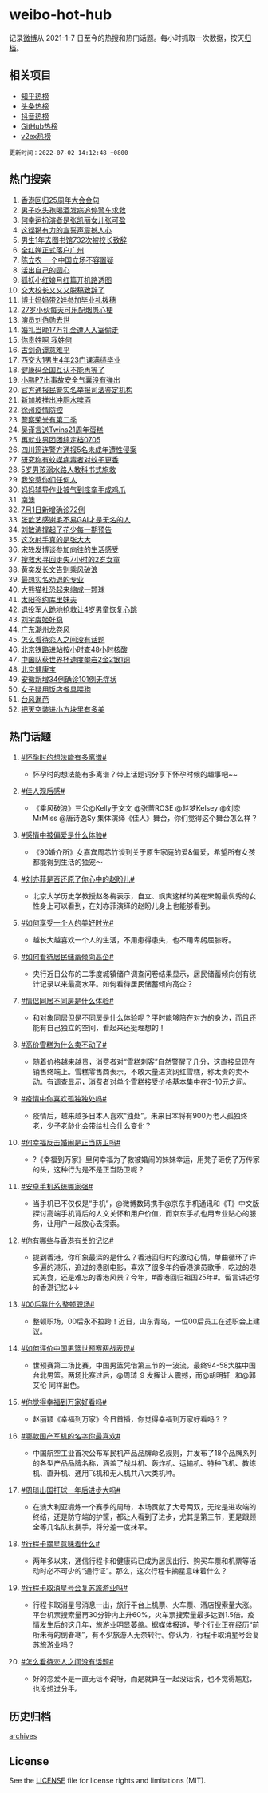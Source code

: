 # weibo-hot-hub

记录[微博](https://www.weibo.com)从 2021-1-7 日至今的热搜和热门话题。每小时抓取一次数据，按天[归档](archives)。

## 相关项目

- [知乎热榜](https://github.com/lonnyzhang423/zhihu-hot-hub)
- [头条热榜](https://github.com/lonnyzhang423/toutiao-hot-hub)
- [抖音热榜](https://github.com/lonnyzhang423/douyin-hot-hub)
- [GitHub热榜](https://github.com/lonnyzhang423/github-hot-hub)
- [v2ex热榜](https://github.com/lonnyzhang423/v2ex-hot-hub)


`更新时间：2022-07-02 14:12:48 +0800`

## 热门搜索

1. [香港回归25周年大会金句](https://m.weibo.cn/search?containerid=100103type%3D1%26t%3D10%26q%3D%23%E9%A6%99%E6%B8%AF%E5%9B%9E%E5%BD%9225%E5%91%A8%E5%B9%B4%E5%A4%A7%E4%BC%9A%E9%87%91%E5%8F%A5%23&stream_entry_id=51&isnewpage=1&extparam=seat%3D1%26c_type%3D51%26dgr%3D0%26pos%3D0%26cate%3D10103%26filter_type%3Drealtimehot%26display_time%3D1656742367%26pre_seqid%3D1656741755165015605305&luicode=10000011&lfid=106003type%253D25%2526t%253D3%2526disable_hot%253D1%2526filter_type%253Drealtimehot)
1. [男子吃头孢喝酒发病追停警车求救](https://m.weibo.cn/search?containerid=100103type%3D1%26t%3D10%26q%3D%23%E7%94%B7%E5%AD%90%E5%90%83%E5%A4%B4%E5%AD%A2%E5%96%9D%E9%85%92%E5%8F%91%E7%97%85%E8%BF%BD%E5%81%9C%E8%AD%A6%E8%BD%A6%E6%B1%82%E6%95%91%23&stream_entry_id=31&isnewpage=1&extparam=seat%3D1%26c_type%3D31%26flag%3D1%26cate%3D0%26dgr%3D0%26lcate%3D5001%26realpos%3D1%26pos%3D0%26filter_type%3Drealtimehot%26display_time%3D1656742367%26pre_seqid%3D1656741755165015605305&luicode=10000011&lfid=106003type%253D25%2526t%253D3%2526disable_hot%253D1%2526filter_type%253Drealtimehot)
1. [何幸运扮演者是张凯丽女儿张可盈](https://m.weibo.cn/search?containerid=100103type%3D1%26t%3D10%26q%3D%23%E4%BD%95%E5%B9%B8%E8%BF%90%E6%89%AE%E6%BC%94%E8%80%85%E6%98%AF%E5%BC%A0%E5%87%AF%E4%B8%BD%E5%A5%B3%E5%84%BF%E5%BC%A0%E5%8F%AF%E7%9B%88%23&stream_entry_id=31&isnewpage=1&extparam=seat%3D1%26c_type%3D31%26flag%3D1%26cate%3D0%26dgr%3D0%26lcate%3D5001%26realpos%3D2%26pos%3D1%26filter_type%3Drealtimehot%26display_time%3D1656742367%26pre_seqid%3D1656741755165015605305&luicode=10000011&lfid=106003type%253D25%2526t%253D3%2526disable_hot%253D1%2526filter_type%253Drealtimehot)
1. [这铿锵有力的宣誓声震撼人心](https://m.weibo.cn/search?containerid=100103type%3D1%26t%3D10%26q%3D%23%E8%BF%99%E9%93%BF%E9%94%B5%E6%9C%89%E5%8A%9B%E7%9A%84%E5%AE%A3%E8%AA%93%E5%A3%B0%E9%9C%87%E6%92%BC%E4%BA%BA%E5%BF%83%23&stream_entry_id=31&isnewpage=1&extparam=seat%3D1%26c_type%3D31%26flag%3D0%26cate%3D0%26dgr%3D0%26lcate%3D5001%26realpos%3D3%26pos%3D2%26filter_type%3Drealtimehot%26display_time%3D1656742367%26pre_seqid%3D1656741755165015605305&luicode=10000011&lfid=106003type%253D25%2526t%253D3%2526disable_hot%253D1%2526filter_type%253Drealtimehot)
1. [男生1年去图书馆732次被校长致辞](https://m.weibo.cn/search?containerid=100103type%3D1%26t%3D10%26q%3D%23%E7%94%B7%E7%94%9F1%E5%B9%B4%E5%8E%BB%E5%9B%BE%E4%B9%A6%E9%A6%86732%E6%AC%A1%E8%A2%AB%E6%A0%A1%E9%95%BF%E8%87%B4%E8%BE%9E%23&stream_entry_id=31&isnewpage=1&extparam=seat%3D1%26c_type%3D31%26flag%3D0%26cate%3D0%26dgr%3D0%26lcate%3D5001%26realpos%3D4%26pos%3D3%26filter_type%3Drealtimehot%26display_time%3D1656742367%26pre_seqid%3D1656741755165015605305&luicode=10000011&lfid=106003type%253D25%2526t%253D3%2526disable_hot%253D1%2526filter_type%253Drealtimehot)
1. [全红婵正式落户广州](https://m.weibo.cn/search?containerid=100103type%3D1%26t%3D10%26q%3D%23%E5%85%A8%E7%BA%A2%E5%A9%B5%E6%AD%A3%E5%BC%8F%E8%90%BD%E6%88%B7%E5%B9%BF%E5%B7%9E%23&stream_entry_id=31&isnewpage=1&extparam=seat%3D1%26c_type%3D31%26flag%3D0%26cate%3D0%26dgr%3D0%26lcate%3D5001%26realpos%3D5%26pos%3D4%26filter_type%3Drealtimehot%26display_time%3D1656742367%26pre_seqid%3D1656741755165015605305&luicode=10000011&lfid=106003type%253D25%2526t%253D3%2526disable_hot%253D1%2526filter_type%253Drealtimehot)
1. [陈立农 一个中国立场不容置疑](https://m.weibo.cn/search?containerid=100103type%3D1%26t%3D10%26q%3D%E9%99%88%E7%AB%8B%E5%86%9C+%E4%B8%80%E4%B8%AA%E4%B8%AD%E5%9B%BD%E7%AB%8B%E5%9C%BA%E4%B8%8D%E5%AE%B9%E7%BD%AE%E7%96%91&stream_entry_id=31&isnewpage=1&extparam=seat%3D1%26c_type%3D31%26flag%3D0%26cate%3D0%26dgr%3D0%26lcate%3D5001%26realpos%3D6%26pos%3D5%26filter_type%3Drealtimehot%26display_time%3D1656742367%26pre_seqid%3D1656741755165015605305&luicode=10000011&lfid=106003type%253D25%2526t%253D3%2526disable_hot%253D1%2526filter_type%253Drealtimehot)
1. [活出自己的圆心](https://m.weibo.cn/search?containerid=100103type%3D1%26t%3D10%26q%3D%23%E6%B4%BB%E5%87%BA%E8%87%AA%E5%B7%B1%E7%9A%84%E5%9C%86%E5%BF%83%23&stream_entry_id=31&isnewpage=1&extparam=seat%3D1%26c_type%3D31%26cate%3D0%26dgr%3D0%26lcate%3D5001%26adid%3D158983%26topic_ad%3D1%26pos%3D6%26filter_type%3Drealtimehot%26display_time%3D1656742367%26pre_seqid%3D1656741755165015605305&luicode=10000011&lfid=106003type%253D25%2526t%253D3%2526disable_hot%253D1%2526filter_type%253Drealtimehot)
1. [狐妖小红娘月红篇开机路透图](https://m.weibo.cn/search?containerid=100103type%3D1%26t%3D10%26q%3D%23%E7%8B%90%E5%A6%96%E5%B0%8F%E7%BA%A2%E5%A8%98%E6%9C%88%E7%BA%A2%E7%AF%87%E5%BC%80%E6%9C%BA%E8%B7%AF%E9%80%8F%E5%9B%BE%23&stream_entry_id=31&isnewpage=1&extparam=seat%3D1%26c_type%3D31%26flag%3D1%26cate%3D0%26dgr%3D0%26lcate%3D5001%26realpos%3D7%26pos%3D7%26filter_type%3Drealtimehot%26display_time%3D1656742367%26pre_seqid%3D1656741755165015605305&luicode=10000011&lfid=106003type%253D25%2526t%253D3%2526disable_hot%253D1%2526filter_type%253Drealtimehot)
1. [交大校长又又又脱稿致辞了](https://m.weibo.cn/search?containerid=100103type%3D1%26t%3D10%26q%3D%23%E4%BA%A4%E5%A4%A7%E6%A0%A1%E9%95%BF%E5%8F%88%E5%8F%88%E5%8F%88%E8%84%B1%E7%A8%BF%E8%87%B4%E8%BE%9E%E4%BA%86%23&stream_entry_id=31&isnewpage=1&extparam=seat%3D1%26c_type%3D31%26flag%3D0%26cate%3D0%26dgr%3D0%26lcate%3D5001%26realpos%3D8%26pos%3D8%26filter_type%3Drealtimehot%26display_time%3D1656742367%26pre_seqid%3D1656741755165015605305&luicode=10000011&lfid=106003type%253D25%2526t%253D3%2526disable_hot%253D1%2526filter_type%253Drealtimehot)
1. [博士妈妈带2娃参加毕业礼拨穗](https://m.weibo.cn/search?containerid=100103type%3D1%26t%3D10%26q%3D%23%E5%8D%9A%E5%A3%AB%E5%A6%88%E5%A6%88%E5%B8%A62%E5%A8%83%E5%8F%82%E5%8A%A0%E6%AF%95%E4%B8%9A%E7%A4%BC%E6%8B%A8%E7%A9%97%23&stream_entry_id=31&isnewpage=1&extparam=seat%3D1%26c_type%3D31%26flag%3D1%26cate%3D0%26dgr%3D0%26lcate%3D5001%26realpos%3D9%26pos%3D9%26filter_type%3Drealtimehot%26display_time%3D1656742367%26pre_seqid%3D1656741755165015605305&luicode=10000011&lfid=106003type%253D25%2526t%253D3%2526disable_hot%253D1%2526filter_type%253Drealtimehot)
1. [27岁小伙每天可乐配烟患心梗](https://m.weibo.cn/search?containerid=100103type%3D1%26t%3D10%26q%3D%2327%E5%B2%81%E5%B0%8F%E4%BC%99%E6%AF%8F%E5%A4%A9%E5%8F%AF%E4%B9%90%E9%85%8D%E7%83%9F%E6%82%A3%E5%BF%83%E6%A2%97%23&stream_entry_id=31&isnewpage=1&extparam=seat%3D1%26c_type%3D31%26flag%3D0%26cate%3D0%26dgr%3D0%26lcate%3D5001%26realpos%3D10%26pos%3D10%26filter_type%3Drealtimehot%26display_time%3D1656742367%26pre_seqid%3D1656741755165015605305&luicode=10000011&lfid=106003type%253D25%2526t%253D3%2526disable_hot%253D1%2526filter_type%253Drealtimehot)
1. [演员刘伯勋去世](https://m.weibo.cn/search?containerid=100103type%3D1%26t%3D10%26q%3D%23%E6%BC%94%E5%91%98%E5%88%98%E4%BC%AF%E5%8B%8B%E5%8E%BB%E4%B8%96%23&stream_entry_id=31&isnewpage=1&extparam=seat%3D1%26c_type%3D31%26flag%3D1%26cate%3D0%26dgr%3D0%26lcate%3D5001%26realpos%3D11%26pos%3D11%26filter_type%3Drealtimehot%26display_time%3D1656742367%26pre_seqid%3D1656741755165015605305&luicode=10000011&lfid=106003type%253D25%2526t%253D3%2526disable_hot%253D1%2526filter_type%253Drealtimehot)
1. [婚礼当晚17万礼金遭人入室偷走](https://m.weibo.cn/search?containerid=100103type%3D1%26t%3D10%26q%3D%23%E5%A9%9A%E7%A4%BC%E5%BD%93%E6%99%9A17%E4%B8%87%E7%A4%BC%E9%87%91%E9%81%AD%E4%BA%BA%E5%85%A5%E5%AE%A4%E5%81%B7%E8%B5%B0%23&stream_entry_id=31&isnewpage=1&extparam=seat%3D1%26c_type%3D31%26flag%3D1%26cate%3D0%26dgr%3D0%26lcate%3D5001%26realpos%3D12%26pos%3D12%26filter_type%3Drealtimehot%26display_time%3D1656742367%26pre_seqid%3D1656741755165015605305&luicode=10000011&lfid=106003type%253D25%2526t%253D3%2526disable_hot%253D1%2526filter_type%253Drealtimehot)
1. [你贵姓啊 我姓何](https://m.weibo.cn/search?containerid=100103type%3D1%26t%3D10%26q%3D%E4%BD%A0%E8%B4%B5%E5%A7%93%E5%95%8A+%E6%88%91%E5%A7%93%E4%BD%95&stream_entry_id=31&isnewpage=1&extparam=seat%3D1%26c_type%3D31%26flag%3D0%26cate%3D0%26dgr%3D0%26lcate%3D5001%26realpos%3D13%26pos%3D13%26filter_type%3Drealtimehot%26display_time%3D1656742367%26pre_seqid%3D1656741755165015605305&luicode=10000011&lfid=106003type%253D25%2526t%253D3%2526disable_hot%253D1%2526filter_type%253Drealtimehot)
1. [古剑奇谭意难平](https://m.weibo.cn/search?containerid=100103type%3D1%26t%3D10%26q%3D%23%E5%8F%A4%E5%89%91%E5%A5%87%E8%B0%AD%E6%84%8F%E9%9A%BE%E5%B9%B3%23&stream_entry_id=31&isnewpage=1&extparam=seat%3D1%26c_type%3D31%26flag%3D0%26cate%3D0%26dgr%3D0%26lcate%3D5001%26realpos%3D14%26pos%3D14%26filter_type%3Drealtimehot%26display_time%3D1656742367%26pre_seqid%3D1656741755165015605305&luicode=10000011&lfid=106003type%253D25%2526t%253D3%2526disable_hot%253D1%2526filter_type%253Drealtimehot)
1. [西交大1男生4年23门课满绩毕业](https://m.weibo.cn/search?containerid=100103type%3D1%26t%3D10%26q%3D%23%E8%A5%BF%E4%BA%A4%E5%A4%A71%E7%94%B7%E7%94%9F4%E5%B9%B423%E9%97%A8%E8%AF%BE%E6%BB%A1%E7%BB%A9%E6%AF%95%E4%B8%9A%23&stream_entry_id=31&isnewpage=1&extparam=seat%3D1%26c_type%3D31%26flag%3D1%26cate%3D0%26dgr%3D0%26lcate%3D5001%26realpos%3D15%26pos%3D15%26filter_type%3Drealtimehot%26display_time%3D1656742367%26pre_seqid%3D1656741755165015605305&luicode=10000011&lfid=106003type%253D25%2526t%253D3%2526disable_hot%253D1%2526filter_type%253Drealtimehot)
1. [健康码全国互认不能再等了](https://m.weibo.cn/search?containerid=100103type%3D1%26t%3D10%26q%3D%23%E5%81%A5%E5%BA%B7%E7%A0%81%E5%85%A8%E5%9B%BD%E4%BA%92%E8%AE%A4%E4%B8%8D%E8%83%BD%E5%86%8D%E7%AD%89%E4%BA%86%23&stream_entry_id=31&isnewpage=1&extparam=seat%3D1%26c_type%3D31%26flag%3D2%26cate%3D0%26dgr%3D0%26lcate%3D5001%26realpos%3D16%26pos%3D16%26filter_type%3Drealtimehot%26display_time%3D1656742367%26pre_seqid%3D1656741755165015605305&luicode=10000011&lfid=106003type%253D25%2526t%253D3%2526disable_hot%253D1%2526filter_type%253Drealtimehot)
1. [小鹏P7出事故安全气囊没有弹出](https://m.weibo.cn/search?containerid=100103type%3D1%26t%3D10%26q%3D%23%E5%B0%8F%E9%B9%8FP7%E5%87%BA%E4%BA%8B%E6%95%85%E5%AE%89%E5%85%A8%E6%B0%94%E5%9B%8A%E6%B2%A1%E6%9C%89%E5%BC%B9%E5%87%BA%23&stream_entry_id=31&isnewpage=1&extparam=seat%3D1%26c_type%3D31%26flag%3D0%26cate%3D0%26dgr%3D0%26lcate%3D5001%26realpos%3D17%26pos%3D17%26filter_type%3Drealtimehot%26display_time%3D1656742367%26pre_seqid%3D1656741755165015605305&luicode=10000011&lfid=106003type%253D25%2526t%253D3%2526disable_hot%253D1%2526filter_type%253Drealtimehot)
1. [官方通报民警实名举报司法鉴定机构](https://m.weibo.cn/search?containerid=100103type%3D1%26t%3D10%26q%3D%23%E5%AE%98%E6%96%B9%E9%80%9A%E6%8A%A5%E6%B0%91%E8%AD%A6%E5%AE%9E%E5%90%8D%E4%B8%BE%E6%8A%A5%E5%8F%B8%E6%B3%95%E9%89%B4%E5%AE%9A%E6%9C%BA%E6%9E%84%23&stream_entry_id=31&isnewpage=1&extparam=seat%3D1%26c_type%3D31%26flag%3D1%26cate%3D0%26dgr%3D0%26lcate%3D5001%26realpos%3D18%26pos%3D18%26filter_type%3Drealtimehot%26display_time%3D1656742367%26pre_seqid%3D1656741755165015605305&luicode=10000011&lfid=106003type%253D25%2526t%253D3%2526disable_hot%253D1%2526filter_type%253Drealtimehot)
1. [新加坡推出冲厕水啤酒](https://m.weibo.cn/search?containerid=100103type%3D1%26t%3D10%26q%3D%23%E6%96%B0%E5%8A%A0%E5%9D%A1%E6%8E%A8%E5%87%BA%E5%86%B2%E5%8E%95%E6%B0%B4%E5%95%A4%E9%85%92%23&stream_entry_id=31&isnewpage=1&extparam=seat%3D1%26c_type%3D31%26flag%3D0%26cate%3D0%26dgr%3D0%26lcate%3D5001%26realpos%3D19%26pos%3D19%26filter_type%3Drealtimehot%26display_time%3D1656742367%26pre_seqid%3D1656741755165015605305&luicode=10000011&lfid=106003type%253D25%2526t%253D3%2526disable_hot%253D1%2526filter_type%253Drealtimehot)
1. [徐州疫情防控](https://m.weibo.cn/search?containerid=100103type%3D1%26t%3D10%26q%3D%E5%BE%90%E5%B7%9E%E7%96%AB%E6%83%85%E9%98%B2%E6%8E%A7&stream_entry_id=31&isnewpage=1&extparam=seat%3D1%26c_type%3D31%26flag%3D0%26cate%3D0%26dgr%3D0%26lcate%3D5001%26realpos%3D20%26pos%3D20%26filter_type%3Drealtimehot%26display_time%3D1656742367%26pre_seqid%3D1656741755165015605305&luicode=10000011&lfid=106003type%253D25%2526t%253D3%2526disable_hot%253D1%2526filter_type%253Drealtimehot)
1. [警察荣誉有第二季](https://m.weibo.cn/search?containerid=100103type%3D1%26t%3D10%26q%3D%23%E8%AD%A6%E5%AF%9F%E8%8D%A3%E8%AA%89%E6%9C%89%E7%AC%AC%E4%BA%8C%E5%AD%A3%23&stream_entry_id=31&isnewpage=1&extparam=seat%3D1%26c_type%3D31%26flag%3D1%26cate%3D0%26dgr%3D0%26lcate%3D5001%26realpos%3D21%26pos%3D21%26filter_type%3Drealtimehot%26display_time%3D1656742367%26pre_seqid%3D1656741755165015605305&luicode=10000011&lfid=106003type%253D25%2526t%253D3%2526disable_hot%253D1%2526filter_type%253Drealtimehot)
1. [吴谨言送Twins21周年蛋糕](https://m.weibo.cn/search?containerid=100103type%3D1%26t%3D10%26q%3D%23%E5%90%B4%E8%B0%A8%E8%A8%80%E9%80%81Twins21%E5%91%A8%E5%B9%B4%E8%9B%8B%E7%B3%95%23&stream_entry_id=31&isnewpage=1&extparam=seat%3D1%26c_type%3D31%26flag%3D1%26cate%3D0%26dgr%3D0%26lcate%3D5001%26realpos%3D22%26pos%3D22%26filter_type%3Drealtimehot%26display_time%3D1656742367%26pre_seqid%3D1656741755165015605305&luicode=10000011&lfid=106003type%253D25%2526t%253D3%2526disable_hot%253D1%2526filter_type%253Drealtimehot)
1. [再就业男团团综定档0705](https://m.weibo.cn/search?containerid=100103type%3D1%26t%3D10%26q%3D%23%E5%86%8D%E5%B0%B1%E4%B8%9A%E7%94%B7%E5%9B%A2%E5%9B%A2%E7%BB%BC%E5%AE%9A%E6%A1%A30705%23&stream_entry_id=31&isnewpage=1&extparam=seat%3D1%26c_type%3D31%26flag%3D1%26cate%3D0%26dgr%3D0%26lcate%3D5001%26realpos%3D23%26pos%3D23%26filter_type%3Drealtimehot%26display_time%3D1656742367%26pre_seqid%3D1656741755165015605305&luicode=10000011&lfid=106003type%253D25%2526t%253D3%2526disable_hot%253D1%2526filter_type%253Drealtimehot)
1. [四川筠连警方通报5名未成年遭性侵案](https://m.weibo.cn/search?containerid=100103type%3D1%26t%3D10%26q%3D%23%E5%9B%9B%E5%B7%9D%E7%AD%A0%E8%BF%9E%E8%AD%A6%E6%96%B9%E9%80%9A%E6%8A%A55%E5%90%8D%E6%9C%AA%E6%88%90%E5%B9%B4%E9%81%AD%E6%80%A7%E4%BE%B5%E6%A1%88%23&stream_entry_id=31&isnewpage=1&extparam=seat%3D1%26c_type%3D31%26flag%3D0%26cate%3D0%26dgr%3D0%26lcate%3D5001%26realpos%3D24%26pos%3D24%26filter_type%3Drealtimehot%26display_time%3D1656742367%26pre_seqid%3D1656741755165015605305&luicode=10000011&lfid=106003type%253D25%2526t%253D3%2526disable_hot%253D1%2526filter_type%253Drealtimehot)
1. [研究称有蚊媒病毒者对蚊子更香](https://m.weibo.cn/search?containerid=100103type%3D1%26t%3D10%26q%3D%23%E7%A0%94%E7%A9%B6%E7%A7%B0%E6%9C%89%E8%9A%8A%E5%AA%92%E7%97%85%E6%AF%92%E8%80%85%E5%AF%B9%E8%9A%8A%E5%AD%90%E6%9B%B4%E9%A6%99%23&stream_entry_id=31&isnewpage=1&extparam=seat%3D1%26c_type%3D31%26flag%3D1%26cate%3D0%26dgr%3D0%26lcate%3D5001%26realpos%3D25%26pos%3D25%26filter_type%3Drealtimehot%26display_time%3D1656742367%26pre_seqid%3D1656741755165015605305&luicode=10000011&lfid=106003type%253D25%2526t%253D3%2526disable_hot%253D1%2526filter_type%253Drealtimehot)
1. [5岁男孩溺水路人教科书式施救](https://m.weibo.cn/search?containerid=100103type%3D1%26t%3D10%26q%3D%235%E5%B2%81%E7%94%B7%E5%AD%A9%E6%BA%BA%E6%B0%B4%E8%B7%AF%E4%BA%BA%E6%95%99%E7%A7%91%E4%B9%A6%E5%BC%8F%E6%96%BD%E6%95%91%23&stream_entry_id=31&isnewpage=1&extparam=seat%3D1%26c_type%3D31%26flag%3D0%26cate%3D0%26dgr%3D0%26lcate%3D5001%26realpos%3D26%26pos%3D26%26filter_type%3Drealtimehot%26display_time%3D1656742367%26pre_seqid%3D1656741755165015605305&luicode=10000011&lfid=106003type%253D25%2526t%253D3%2526disable_hot%253D1%2526filter_type%253Drealtimehot)
1. [我没惹你们任何人](https://m.weibo.cn/search?containerid=100103type%3D1%26t%3D10%26q%3D%E6%88%91%E6%B2%A1%E6%83%B9%E4%BD%A0%E4%BB%AC%E4%BB%BB%E4%BD%95%E4%BA%BA&stream_entry_id=31&isnewpage=1&extparam=seat%3D1%26c_type%3D31%26flag%3D0%26cate%3D0%26dgr%3D0%26lcate%3D5001%26realpos%3D27%26pos%3D27%26filter_type%3Drealtimehot%26display_time%3D1656742367%26pre_seqid%3D1656741755165015605305&luicode=10000011&lfid=106003type%253D25%2526t%253D3%2526disable_hot%253D1%2526filter_type%253Drealtimehot)
1. [妈妈辅导作业被气到痉挛手成鸡爪](https://m.weibo.cn/search?containerid=100103type%3D1%26t%3D10%26q%3D%23%E5%A6%88%E5%A6%88%E8%BE%85%E5%AF%BC%E4%BD%9C%E4%B8%9A%E8%A2%AB%E6%B0%94%E5%88%B0%E7%97%89%E6%8C%9B%E6%89%8B%E6%88%90%E9%B8%A1%E7%88%AA%23&stream_entry_id=31&isnewpage=1&extparam=seat%3D1%26c_type%3D31%26flag%3D0%26cate%3D0%26dgr%3D0%26lcate%3D5001%26realpos%3D28%26pos%3D28%26filter_type%3Drealtimehot%26display_time%3D1656742367%26pre_seqid%3D1656741755165015605305&luicode=10000011&lfid=106003type%253D25%2526t%253D3%2526disable_hot%253D1%2526filter_type%253Drealtimehot)
1. [南澳](https://m.weibo.cn/search?containerid=100103type%3D1%26t%3D10%26q%3D%E5%8D%97%E6%BE%B3&stream_entry_id=31&isnewpage=1&extparam=seat%3D1%26c_type%3D31%26flag%3D0%26cate%3D0%26dgr%3D0%26lcate%3D5001%26realpos%3D29%26pos%3D29%26filter_type%3Drealtimehot%26display_time%3D1656742367%26pre_seqid%3D1656741755165015605305&luicode=10000011&lfid=106003type%253D25%2526t%253D3%2526disable_hot%253D1%2526filter_type%253Drealtimehot)
1. [7月1日新增确诊72例](https://m.weibo.cn/search?containerid=100103type%3D1%26t%3D10%26q%3D%237%E6%9C%881%E6%97%A5%E6%96%B0%E5%A2%9E%E7%A1%AE%E8%AF%8A72%E4%BE%8B%23&stream_entry_id=31&isnewpage=1&extparam=seat%3D1%26c_type%3D31%26flag%3D0%26cate%3D0%26dgr%3D0%26lcate%3D5001%26realpos%3D30%26pos%3D30%26filter_type%3Drealtimehot%26display_time%3D1656742367%26pre_seqid%3D1656741755165015605305&luicode=10000011&lfid=106003type%253D25%2526t%253D3%2526disable_hot%253D1%2526filter_type%253Drealtimehot)
1. [张歆艺感谢毛不易GAI才是无名的人](https://m.weibo.cn/search?containerid=100103type%3D1%26t%3D10%26q%3D%23%E5%BC%A0%E6%AD%86%E8%89%BA%E6%84%9F%E8%B0%A2%E6%AF%9B%E4%B8%8D%E6%98%93GAI%E6%89%8D%E6%98%AF%E6%97%A0%E5%90%8D%E7%9A%84%E4%BA%BA%23&stream_entry_id=31&isnewpage=1&extparam=seat%3D1%26c_type%3D31%26flag%3D1%26cate%3D0%26dgr%3D0%26lcate%3D5001%26realpos%3D31%26pos%3D31%26filter_type%3Drealtimehot%26display_time%3D1656742367%26pre_seqid%3D1656741755165015605305&luicode=10000011&lfid=106003type%253D25%2526t%253D3%2526disable_hot%253D1%2526filter_type%253Drealtimehot)
1. [刘敏涛撑起了花少每一期预告](https://m.weibo.cn/search?containerid=100103type%3D1%26t%3D10%26q%3D%23%E5%88%98%E6%95%8F%E6%B6%9B%E6%92%91%E8%B5%B7%E4%BA%86%E8%8A%B1%E5%B0%91%E6%AF%8F%E4%B8%80%E6%9C%9F%E9%A2%84%E5%91%8A%23&stream_entry_id=31&isnewpage=1&extparam=seat%3D1%26c_type%3D31%26flag%3D1%26cate%3D0%26dgr%3D0%26lcate%3D5001%26realpos%3D32%26pos%3D32%26filter_type%3Drealtimehot%26display_time%3D1656742367%26pre_seqid%3D1656741755165015605305&luicode=10000011&lfid=106003type%253D25%2526t%253D3%2526disable_hot%253D1%2526filter_type%253Drealtimehot)
1. [这次射手真的是张大大](https://m.weibo.cn/search?containerid=100103type%3D1%26t%3D10%26q%3D%23%E8%BF%99%E6%AC%A1%E5%B0%84%E6%89%8B%E7%9C%9F%E7%9A%84%E6%98%AF%E5%BC%A0%E5%A4%A7%E5%A4%A7%23&stream_entry_id=31&isnewpage=1&extparam=seat%3D1%26c_type%3D31%26flag%3D1%26cate%3D0%26dgr%3D0%26lcate%3D5001%26realpos%3D33%26pos%3D33%26filter_type%3Drealtimehot%26display_time%3D1656742367%26pre_seqid%3D1656741755165015605305&luicode=10000011&lfid=106003type%253D25%2526t%253D3%2526disable_hot%253D1%2526filter_type%253Drealtimehot)
1. [宋轶发博谈参加向往的生活感受](https://m.weibo.cn/search?containerid=100103type%3D1%26t%3D10%26q%3D%23%E5%AE%8B%E8%BD%B6%E5%8F%91%E5%8D%9A%E8%B0%88%E5%8F%82%E5%8A%A0%E5%90%91%E5%BE%80%E7%9A%84%E7%94%9F%E6%B4%BB%E6%84%9F%E5%8F%97%23&stream_entry_id=31&isnewpage=1&extparam=seat%3D1%26c_type%3D31%26flag%3D1%26cate%3D0%26dgr%3D0%26lcate%3D5001%26realpos%3D34%26pos%3D34%26filter_type%3Drealtimehot%26display_time%3D1656742367%26pre_seqid%3D1656741755165015605305&luicode=10000011&lfid=106003type%253D25%2526t%253D3%2526disable_hot%253D1%2526filter_type%253Drealtimehot)
1. [搜救犬寻回走失7小时的2岁女童](https://m.weibo.cn/search?containerid=100103type%3D1%26t%3D10%26q%3D%23%E6%90%9C%E6%95%91%E7%8A%AC%E5%AF%BB%E5%9B%9E%E8%B5%B0%E5%A4%B17%E5%B0%8F%E6%97%B6%E7%9A%842%E5%B2%81%E5%A5%B3%E7%AB%A5%23&stream_entry_id=31&isnewpage=1&extparam=seat%3D1%26c_type%3D31%26flag%3D1%26cate%3D0%26dgr%3D0%26lcate%3D5001%26realpos%3D35%26pos%3D35%26filter_type%3Drealtimehot%26display_time%3D1656742367%26pre_seqid%3D1656741755165015605305&luicode=10000011&lfid=106003type%253D25%2526t%253D3%2526disable_hot%253D1%2526filter_type%253Drealtimehot)
1. [黄奕发长文告别乘风破浪](https://m.weibo.cn/search?containerid=100103type%3D1%26t%3D10%26q%3D%23%E9%BB%84%E5%A5%95%E5%8F%91%E9%95%BF%E6%96%87%E5%91%8A%E5%88%AB%E4%B9%98%E9%A3%8E%E7%A0%B4%E6%B5%AA%23&stream_entry_id=31&isnewpage=1&extparam=seat%3D1%26c_type%3D31%26flag%3D1%26cate%3D0%26dgr%3D0%26lcate%3D5001%26realpos%3D36%26pos%3D36%26filter_type%3Drealtimehot%26display_time%3D1656742367%26pre_seqid%3D1656741755165015605305&luicode=10000011&lfid=106003type%253D25%2526t%253D3%2526disable_hot%253D1%2526filter_type%253Drealtimehot)
1. [最想实名劝退的专业](https://m.weibo.cn/search?containerid=100103type%3D1%26t%3D10%26q%3D%23%E6%9C%80%E6%83%B3%E5%AE%9E%E5%90%8D%E5%8A%9D%E9%80%80%E7%9A%84%E4%B8%93%E4%B8%9A%23&stream_entry_id=31&isnewpage=1&extparam=seat%3D1%26c_type%3D31%26flag%3D0%26cate%3D0%26dgr%3D0%26lcate%3D5001%26realpos%3D37%26pos%3D37%26filter_type%3Drealtimehot%26display_time%3D1656742367%26pre_seqid%3D1656741755165015605305&luicode=10000011&lfid=106003type%253D25%2526t%253D3%2526disable_hot%253D1%2526filter_type%253Drealtimehot)
1. [大熊猫社恐起来缩成一颗球](https://m.weibo.cn/search?containerid=100103type%3D1%26t%3D10%26q%3D%23%E5%A4%A7%E7%86%8A%E7%8C%AB%E7%A4%BE%E6%81%90%E8%B5%B7%E6%9D%A5%E7%BC%A9%E6%88%90%E4%B8%80%E9%A2%97%E7%90%83%23&stream_entry_id=31&isnewpage=1&extparam=seat%3D1%26c_type%3D31%26flag%3D0%26cate%3D0%26dgr%3D0%26lcate%3D5001%26realpos%3D38%26pos%3D38%26filter_type%3Drealtimehot%26display_time%3D1656742367%26pre_seqid%3D1656741755165015605305&luicode=10000011&lfid=106003type%253D25%2526t%253D3%2526disable_hot%253D1%2526filter_type%253Drealtimehot)
1. [太阳签约库里妹夫](https://m.weibo.cn/search?containerid=100103type%3D1%26t%3D10%26q%3D%23%E5%A4%AA%E9%98%B3%E7%AD%BE%E7%BA%A6%E5%BA%93%E9%87%8C%E5%A6%B9%E5%A4%AB%23&stream_entry_id=31&isnewpage=1&extparam=seat%3D1%26c_type%3D31%26flag%3D0%26cate%3D0%26dgr%3D0%26lcate%3D5001%26realpos%3D39%26pos%3D39%26filter_type%3Drealtimehot%26display_time%3D1656742367%26pre_seqid%3D1656741755165015605305&luicode=10000011&lfid=106003type%253D25%2526t%253D3%2526disable_hot%253D1%2526filter_type%253Drealtimehot)
1. [退役军人跪地抢救让4岁男童恢复心跳](https://m.weibo.cn/search?containerid=100103type%3D1%26t%3D10%26q%3D%23%E9%80%80%E5%BD%B9%E5%86%9B%E4%BA%BA%E8%B7%AA%E5%9C%B0%E6%8A%A2%E6%95%91%E8%AE%A94%E5%B2%81%E7%94%B7%E7%AB%A5%E6%81%A2%E5%A4%8D%E5%BF%83%E8%B7%B3%23&stream_entry_id=31&isnewpage=1&extparam=seat%3D1%26c_type%3D31%26flag%3D0%26cate%3D0%26dgr%3D0%26lcate%3D5001%26realpos%3D40%26pos%3D40%26filter_type%3Drealtimehot%26display_time%3D1656742367%26pre_seqid%3D1656741755165015605305&luicode=10000011&lfid=106003type%253D25%2526t%253D3%2526disable_hot%253D1%2526filter_type%253Drealtimehot)
1. [刘宇虞姬好稳](https://m.weibo.cn/search?containerid=100103type%3D1%26t%3D10%26q%3D%E5%88%98%E5%AE%87%E8%99%9E%E5%A7%AC%E5%A5%BD%E7%A8%B3&stream_entry_id=31&isnewpage=1&extparam=seat%3D1%26c_type%3D31%26flag%3D1%26cate%3D0%26dgr%3D0%26lcate%3D5001%26realpos%3D41%26pos%3D41%26filter_type%3Drealtimehot%26display_time%3D1656742367%26pre_seqid%3D1656741755165015605305&luicode=10000011&lfid=106003type%253D25%2526t%253D3%2526disable_hot%253D1%2526filter_type%253Drealtimehot)
1. [广东潮州龙卷风](https://m.weibo.cn/search?containerid=100103type%3D1%26t%3D10%26q%3D%23%E5%B9%BF%E4%B8%9C%E6%BD%AE%E5%B7%9E%E9%BE%99%E5%8D%B7%E9%A3%8E%23&stream_entry_id=31&isnewpage=1&extparam=seat%3D1%26c_type%3D31%26flag%3D0%26cate%3D0%26dgr%3D0%26lcate%3D5001%26realpos%3D42%26pos%3D42%26filter_type%3Drealtimehot%26display_time%3D1656742367%26pre_seqid%3D1656741755165015605305&luicode=10000011&lfid=106003type%253D25%2526t%253D3%2526disable_hot%253D1%2526filter_type%253Drealtimehot)
1. [怎么看待恋人之间没有话题](https://m.weibo.cn/search?containerid=100103type%3D1%26t%3D10%26q%3D%23%E6%80%8E%E4%B9%88%E7%9C%8B%E5%BE%85%E6%81%8B%E4%BA%BA%E4%B9%8B%E9%97%B4%E6%B2%A1%E6%9C%89%E8%AF%9D%E9%A2%98%23&stream_entry_id=31&isnewpage=1&extparam=seat%3D1%26c_type%3D31%26flag%3D0%26cate%3D0%26dgr%3D0%26lcate%3D5001%26realpos%3D43%26pos%3D43%26filter_type%3Drealtimehot%26display_time%3D1656742367%26pre_seqid%3D1656741755165015605305&luicode=10000011&lfid=106003type%253D25%2526t%253D3%2526disable_hot%253D1%2526filter_type%253Drealtimehot)
1. [北京铁路进站按小时查48小时核酸](https://m.weibo.cn/search?containerid=100103type%3D1%26t%3D10%26q%3D%23%E5%8C%97%E4%BA%AC%E9%93%81%E8%B7%AF%E8%BF%9B%E7%AB%99%E6%8C%89%E5%B0%8F%E6%97%B6%E6%9F%A548%E5%B0%8F%E6%97%B6%E6%A0%B8%E9%85%B8%23&stream_entry_id=31&isnewpage=1&extparam=seat%3D1%26c_type%3D31%26flag%3D1%26cate%3D0%26dgr%3D0%26lcate%3D5001%26realpos%3D44%26pos%3D44%26filter_type%3Drealtimehot%26display_time%3D1656742367%26pre_seqid%3D1656741755165015605305&luicode=10000011&lfid=106003type%253D25%2526t%253D3%2526disable_hot%253D1%2526filter_type%253Drealtimehot)
1. [中国队获世界杯速度攀岩2金2银1铜](https://m.weibo.cn/search?containerid=100103type%3D1%26t%3D10%26q%3D%23%E4%B8%AD%E5%9B%BD%E9%98%9F%E8%8E%B7%E4%B8%96%E7%95%8C%E6%9D%AF%E9%80%9F%E5%BA%A6%E6%94%80%E5%B2%A92%E9%87%912%E9%93%B61%E9%93%9C%23&stream_entry_id=31&isnewpage=1&extparam=seat%3D1%26c_type%3D31%26flag%3D1%26cate%3D0%26dgr%3D0%26lcate%3D5001%26realpos%3D45%26pos%3D45%26filter_type%3Drealtimehot%26display_time%3D1656742367%26pre_seqid%3D1656741755165015605305&luicode=10000011&lfid=106003type%253D25%2526t%253D3%2526disable_hot%253D1%2526filter_type%253Drealtimehot)
1. [北京健康宝](https://m.weibo.cn/search?containerid=100103type%3D1%26t%3D10%26q%3D%E5%8C%97%E4%BA%AC%E5%81%A5%E5%BA%B7%E5%AE%9D&stream_entry_id=31&isnewpage=1&extparam=seat%3D1%26c_type%3D31%26flag%3D0%26cate%3D0%26dgr%3D0%26lcate%3D5001%26realpos%3D46%26pos%3D46%26filter_type%3Drealtimehot%26display_time%3D1656742367%26pre_seqid%3D1656741755165015605305&luicode=10000011&lfid=106003type%253D25%2526t%253D3%2526disable_hot%253D1%2526filter_type%253Drealtimehot)
1. [安徽新增34例确诊101例无症状](https://m.weibo.cn/search?containerid=100103type%3D1%26t%3D10%26q%3D%23%E5%AE%89%E5%BE%BD%E6%96%B0%E5%A2%9E34%E4%BE%8B%E7%A1%AE%E8%AF%8A101%E4%BE%8B%E6%97%A0%E7%97%87%E7%8A%B6%23&stream_entry_id=31&isnewpage=1&extparam=seat%3D1%26c_type%3D31%26flag%3D0%26cate%3D0%26dgr%3D0%26lcate%3D5001%26realpos%3D47%26pos%3D47%26filter_type%3Drealtimehot%26display_time%3D1656742367%26pre_seqid%3D1656741755165015605305&luicode=10000011&lfid=106003type%253D25%2526t%253D3%2526disable_hot%253D1%2526filter_type%253Drealtimehot)
1. [女子疑用饭店餐具喂狗](https://m.weibo.cn/search?containerid=100103type%3D1%26t%3D10%26q%3D%23%E5%A5%B3%E5%AD%90%E7%96%91%E7%94%A8%E9%A5%AD%E5%BA%97%E9%A4%90%E5%85%B7%E5%96%82%E7%8B%97%23&stream_entry_id=31&isnewpage=1&extparam=seat%3D1%26c_type%3D31%26flag%3D0%26cate%3D0%26dgr%3D0%26lcate%3D5001%26realpos%3D48%26pos%3D48%26filter_type%3Drealtimehot%26display_time%3D1656742367%26pre_seqid%3D1656741755165015605305&luicode=10000011&lfid=106003type%253D25%2526t%253D3%2526disable_hot%253D1%2526filter_type%253Drealtimehot)
1. [台风暹芭](https://m.weibo.cn/search?containerid=100103type%3D1%26t%3D10%26q%3D%23%E5%8F%B0%E9%A3%8E%E6%9A%B9%E8%8A%AD%23&stream_entry_id=31&isnewpage=1&extparam=seat%3D1%26c_type%3D31%26flag%3D0%26cate%3D0%26dgr%3D0%26lcate%3D5001%26realpos%3D49%26pos%3D49%26filter_type%3Drealtimehot%26display_time%3D1656742367%26pre_seqid%3D1656741755165015605305&luicode=10000011&lfid=106003type%253D25%2526t%253D3%2526disable_hot%253D1%2526filter_type%253Drealtimehot)
1. [把天空装进小方块里有多美](https://m.weibo.cn/search?containerid=100103type%3D1%26t%3D10%26q%3D%23%E6%8A%8A%E5%A4%A9%E7%A9%BA%E8%A3%85%E8%BF%9B%E5%B0%8F%E6%96%B9%E5%9D%97%E9%87%8C%E6%9C%89%E5%A4%9A%E7%BE%8E%23&stream_entry_id=31&isnewpage=1&extparam=seat%3D1%26c_type%3D31%26flag%3D1%26cate%3D0%26dgr%3D0%26lcate%3D5001%26realpos%3D50%26pos%3D50%26filter_type%3Drealtimehot%26display_time%3D1656742367%26pre_seqid%3D1656741755165015605305&luicode=10000011&lfid=106003type%253D25%2526t%253D3%2526disable_hot%253D1%2526filter_type%253Drealtimehot)

## 热门话题

1. [#怀孕时的想法能有多离谱#](https://m.weibo.cn/search?containerid=231522type%3D1%26t%3D10%26q%3D%23%E6%80%80%E5%AD%95%E6%97%B6%E7%9A%84%E6%83%B3%E6%B3%95%E8%83%BD%E6%9C%89%E5%A4%9A%E7%A6%BB%E8%B0%B1%23&stream_entry_id=128&isnewpage=1&extparam=seat%3D1%26unitid%3D1656665777048%26lcate%3D5004%26c_type%3D128%26pos%3D1-0-0%26dgr%3D0%26cate%3D5004%26display_time%3D1656742368%26pre_seqid%3D16567423683060186507&luicode=10000011&lfid=231648_-_4)
    - 怀孕时的想法能有多离谱？带上话题词分享下怀孕时候的趣事吧~~

1. [#佳人观后感#](https://m.weibo.cn/search?containerid=231522type%3D1%26t%3D10%26q%3D%23%E4%BD%B3%E4%BA%BA%E8%A7%82%E5%90%8E%E6%84%9F%23&stream_entry_id=128&isnewpage=1&extparam=seat%3D1%26unitid%3D44680%26lcate%3D5004%26c_type%3D128%26pos%3D1-0-1%26dgr%3D0%26cate%3D5004%26display_time%3D1656742368%26pre_seqid%3D16567423683060186507&luicode=10000011&lfid=231648_-_4)
    - 《乘风破浪》三公@Kelly于文文 @张蔷ROSE @赵梦Kelsey @刘恋MrMiss @唐诗逸Sy 集体演绎《佳人》舞台，你们觉得这个舞台怎么样？

1. [#感情中被偏爱是什么体验#](https://m.weibo.cn/search?containerid=231522type%3D1%26t%3D10%26q%3D%23%E6%84%9F%E6%83%85%E4%B8%AD%E8%A2%AB%E5%81%8F%E7%88%B1%E6%98%AF%E4%BB%80%E4%B9%88%E4%BD%93%E9%AA%8C%23&stream_entry_id=128&isnewpage=1&extparam=seat%3D1%26unitid%3D44667%26lcate%3D5004%26c_type%3D128%26pos%3D1-0-2%26dgr%3D0%26cate%3D5004%26display_time%3D1656742368%26pre_seqid%3D16567423683060186507&luicode=10000011&lfid=231648_-_4)
    - 《90婚介所》女嘉宾周芯竹谈到关于原生家庭的爱&偏爱，希望所有女孩都能得到生活的独宠～

1. [#刘亦菲是否还原了你心中的赵盼儿#](https://m.weibo.cn/search?containerid=231522type%3D1%26t%3D10%26q%3D%23%E5%88%98%E4%BA%A6%E8%8F%B2%E6%98%AF%E5%90%A6%E8%BF%98%E5%8E%9F%E4%BA%86%E4%BD%A0%E5%BF%83%E4%B8%AD%E7%9A%84%E8%B5%B5%E7%9B%BC%E5%84%BF%23&stream_entry_id=128&isnewpage=1&extparam=seat%3D1%26unitid%3D1656689772269%26lcate%3D5004%26c_type%3D128%26pos%3D1-0-3%26dgr%3D0%26cate%3D5004%26display_time%3D1656742368%26pre_seqid%3D16567423683060186507&luicode=10000011&lfid=231648_-_4)
    - 北京大学历史学教授赵冬梅表示，自立、飒爽这样的美在宋朝最优秀的女性身上可以看到，在刘亦菲演绎的赵盼儿身上也能够看到。

1. [#如何享受一个人的美好时光#](https://m.weibo.cn/search?containerid=231522type%3D1%26t%3D10%26q%3D%23%E5%A6%82%E4%BD%95%E4%BA%AB%E5%8F%97%E4%B8%80%E4%B8%AA%E4%BA%BA%E7%9A%84%E7%BE%8E%E5%A5%BD%E6%97%B6%E5%85%89%23&stream_entry_id=128&isnewpage=1&extparam=seat%3D1%26unitid%3D44673%26lcate%3D5004%26c_type%3D128%26pos%3D1-0-4%26dgr%3D0%26cate%3D5004%26display_time%3D1656742368%26pre_seqid%3D16567423683060186507&luicode=10000011&lfid=231648_-_4)
    - 越长大越喜欢一个人的生活，不用患得患失，也不用卑躬屈膝呀。

1. [#如何看待居民储蓄倾向高企#](https://m.weibo.cn/search?containerid=231522type%3D1%26t%3D10%26q%3D%23%E5%A6%82%E4%BD%95%E7%9C%8B%E5%BE%85%E5%B1%85%E6%B0%91%E5%82%A8%E8%93%84%E5%80%BE%E5%90%91%E9%AB%98%E4%BC%81%23&stream_entry_id=128&isnewpage=1&extparam=seat%3D1%26unitid%3D44666%26lcate%3D5004%26c_type%3D128%26pos%3D1-0-5%26dgr%3D0%26cate%3D5004%26display_time%3D1656742368%26pre_seqid%3D16567423683060186507&luicode=10000011&lfid=231648_-_4)
    - 央行近日公布的二季度城镇储户调查问卷结果显示，居民储蓄倾向创有统计记录以来最高水平。如何看待居民储蓄倾向高企？

1. [#情侣同居不同房是什么体验#](https://m.weibo.cn/search?containerid=231522type%3D1%26t%3D10%26q%3D%23%E6%83%85%E4%BE%A3%E5%90%8C%E5%B1%85%E4%B8%8D%E5%90%8C%E6%88%BF%E6%98%AF%E4%BB%80%E4%B9%88%E4%BD%93%E9%AA%8C%23&stream_entry_id=128&isnewpage=1&extparam=seat%3D1%26unitid%3D44631%26lcate%3D5004%26c_type%3D128%26pos%3D1-0-6%26dgr%3D0%26cate%3D5004%26display_time%3D1656742368%26pre_seqid%3D16567423683060186507&luicode=10000011&lfid=231648_-_4)
    - 和对象同居但是不同房是什么体验呢？平时能够陪在对方的身边，而且还能有自己独立的空间，看起来还挺理想的！

1. [#高价雪糕为什么卖不动了#](https://m.weibo.cn/search?containerid=231522type%3D1%26t%3D10%26q%3D%23%E9%AB%98%E4%BB%B7%E9%9B%AA%E7%B3%95%E4%B8%BA%E4%BB%80%E4%B9%88%E5%8D%96%E4%B8%8D%E5%8A%A8%E4%BA%86%23&stream_entry_id=128&isnewpage=1&extparam=seat%3D1%26unitid%3D44636%26lcate%3D5004%26c_type%3D128%26pos%3D1-0-7%26dgr%3D0%26cate%3D5004%26display_time%3D1656742368%26pre_seqid%3D16567423683060186507&luicode=10000011&lfid=231648_-_4)
    - 随着价格越来越贵，消费者对“雪糕刺客”自然警醒了几分，这直接呈现在销售终端上。雪糕零售商表示，不敢大量进货网红雪糕，称太贵的卖不动。有调查显示，消费者对单个雪糕接受价格基本集中在3-10元之间。

1. [#疫情中你喜欢孤独独处吗#](https://m.weibo.cn/search?containerid=231522type%3D1%26t%3D10%26q%3D%23%E7%96%AB%E6%83%85%E4%B8%AD%E4%BD%A0%E5%96%9C%E6%AC%A2%E5%AD%A4%E7%8B%AC%E7%8B%AC%E5%A4%84%E5%90%97%23&stream_entry_id=128&isnewpage=1&extparam=seat%3D1%26unitid%3D1656631283336%26lcate%3D5004%26c_type%3D128%26pos%3D1-0-8%26dgr%3D0%26cate%3D5004%26display_time%3D1656742368%26pre_seqid%3D16567423683060186507&luicode=10000011&lfid=231648_-_4)
    - 疫情后，越来越多日本人喜欢“独处”。未来日本将有900万老人孤独终老，少子老龄化会带给社会什么变化？

1. [#何幸福反击婚闹是正当防卫吗#](https://m.weibo.cn/search?containerid=231522type%3D1%26t%3D10%26q%3D%23%E4%BD%95%E5%B9%B8%E7%A6%8F%E5%8F%8D%E5%87%BB%E5%A9%9A%E9%97%B9%E6%98%AF%E6%AD%A3%E5%BD%93%E9%98%B2%E5%8D%AB%E5%90%97%23&stream_entry_id=128&isnewpage=1&extparam=seat%3D1%26unitid%3D44671%26lcate%3D5004%26c_type%3D128%26pos%3D1-0-9%26dgr%3D0%26cate%3D5004%26display_time%3D1656742368%26pre_seqid%3D16567423683060186507&luicode=10000011&lfid=231648_-_4)
    - ?《幸福到万家》里何幸福为了救被婚闹的妹妹幸运，用凳子砸伤了万传家的头，这种行为是不是正当防卫呢？

1. [#安卓手机系统哪家强#](https://m.weibo.cn/search?containerid=231522type%3D1%26t%3D10%26q%3D%23%E5%AE%89%E5%8D%93%E6%89%8B%E6%9C%BA%E7%B3%BB%E7%BB%9F%E5%93%AA%E5%AE%B6%E5%BC%BA%23&stream_entry_id=128&isnewpage=1&extparam=seat%3D1%26unitid%3Dm1656742203%26lcate%3D5004%26c_type%3D128%26pos%3D1-0-10%26dgr%3D0%26cate%3D5004%26display_time%3D1656742368%26pre_seqid%3D16567423683060186507&luicode=10000011&lfid=231648_-_4)
    - 当手机已不仅仅是“手机”，@微博数码携手@京东手机通讯和《T》中文版 探讨高端手机背后的人文关怀和用户价值，而京东手机也用专业贴心的服务，让用户一起放心去探索。

1. [#你有哪些与香港有关的记忆#](https://m.weibo.cn/search?containerid=231522type%3D1%26t%3D10%26q%3D%23%E4%BD%A0%E6%9C%89%E5%93%AA%E4%BA%9B%E4%B8%8E%E9%A6%99%E6%B8%AF%E6%9C%89%E5%85%B3%E7%9A%84%E8%AE%B0%E5%BF%86%23&stream_entry_id=128&isnewpage=1&extparam=seat%3D1%26unitid%3D44645%26lcate%3D5004%26c_type%3D128%26pos%3D1-0-11%26dgr%3D0%26cate%3D5004%26display_time%3D1656742368%26pre_seqid%3D16567423683060186507&luicode=10000011&lfid=231648_-_4)
    - 提到香港，你印象最深的是什么？香港回归时的激动心情，单曲循环了许多遍的港乐，追过的港剧电影，喜欢了很多年的香港演员歌手，吃过的港式美食，还是难忘的香港风景？今年，#香港回归祖国25年#。留言讲述你的香港记忆↓↓

1. [#00后靠什么整顿职场#](https://m.weibo.cn/search?containerid=231522type%3D1%26t%3D10%26q%3D%2300%E5%90%8E%E9%9D%A0%E4%BB%80%E4%B9%88%E6%95%B4%E9%A1%BF%E8%81%8C%E5%9C%BA%23&stream_entry_id=128&isnewpage=1&extparam=seat%3D1%26unitid%3D44640%26lcate%3D5004%26c_type%3D128%26pos%3D1-0-12%26dgr%3D0%26cate%3D5004%26display_time%3D1656742368%26pre_seqid%3D16567423683060186507&luicode=10000011&lfid=231648_-_4)
    - 整顿职场，00后永不拉跨！近日，山东青岛，一位00后员工在述职会上建议。

1. [#如何评价中国男篮世预赛两战表现#](https://m.weibo.cn/search?containerid=231522type%3D1%26t%3D10%26q%3D%23%E5%A6%82%E4%BD%95%E8%AF%84%E4%BB%B7%E4%B8%AD%E5%9B%BD%E7%94%B7%E7%AF%AE%E4%B8%96%E9%A2%84%E8%B5%9B%E4%B8%A4%E6%88%98%E8%A1%A8%E7%8E%B0%23&stream_entry_id=128&isnewpage=1&extparam=seat%3D1%26unitid%3D44681%26lcate%3D5004%26c_type%3D128%26pos%3D1-0-13%26dgr%3D0%26cate%3D5004%26display_time%3D1656742368%26pre_seqid%3D16567423683060186507&luicode=10000011&lfid=231648_-_4)
    - 世预赛第二场比赛，中国男篮凭借第三节的一波流，最终94-58大胜中国台北男篮。两场比赛过后，@周琦_9 发挥让人震撼，而@胡明轩_ 和@郭艾伦 同样出色。

1. [#你觉得幸福到万家好看吗#](https://m.weibo.cn/search?containerid=231522type%3D1%26t%3D10%26q%3D%23%E4%BD%A0%E8%A7%89%E5%BE%97%E5%B9%B8%E7%A6%8F%E5%88%B0%E4%B8%87%E5%AE%B6%E5%A5%BD%E7%9C%8B%E5%90%97%23&stream_entry_id=128&isnewpage=1&extparam=seat%3D1%26unitid%3D44639%26lcate%3D5004%26c_type%3D128%26pos%3D1-0-14%26dgr%3D0%26cate%3D5004%26display_time%3D1656742368%26pre_seqid%3D16567423683060186507&luicode=10000011&lfid=231648_-_4)
    - 赵丽颖《幸福到万家》今日首播，你觉得幸福到万家好看吗？？

1. [#哪款国产军机的名字你最喜欢#](https://m.weibo.cn/search?containerid=231522type%3D1%26t%3D10%26q%3D%23%E5%93%AA%E6%AC%BE%E5%9B%BD%E4%BA%A7%E5%86%9B%E6%9C%BA%E7%9A%84%E5%90%8D%E5%AD%97%E4%BD%A0%E6%9C%80%E5%96%9C%E6%AC%A2%23&stream_entry_id=128&isnewpage=1&extparam=seat%3D1%26unitid%3D1656656182941%26lcate%3D5004%26c_type%3D128%26pos%3D1-0-15%26dgr%3D0%26cate%3D5004%26display_time%3D1656742368%26pre_seqid%3D16567423683060186507&luicode=10000011&lfid=231648_-_4)
    - 中国航空工业首次公布军民机产品品牌命名规则，并发布了18个品牌系列的各型产品品牌名称，涵盖了战斗机、轰炸机、运输机、特种飞机、教练机、直升机、通用飞机和无人机共八大类机种。

1. [#周琦出国打球一年后进步大吗#](https://m.weibo.cn/search?containerid=231522type%3D1%26t%3D10%26q%3D%23%E5%91%A8%E7%90%A6%E5%87%BA%E5%9B%BD%E6%89%93%E7%90%83%E4%B8%80%E5%B9%B4%E5%90%8E%E8%BF%9B%E6%AD%A5%E5%A4%A7%E5%90%97%23&stream_entry_id=128&isnewpage=1&extparam=seat%3D1%26unitid%3D44665%26lcate%3D5004%26c_type%3D128%26pos%3D1-0-16%26dgr%3D0%26cate%3D5004%26display_time%3D1656742368%26pre_seqid%3D16567423683060186507&luicode=10000011&lfid=231648_-_4)
    - 在澳大利亚锻炼一个赛季的周琦，本场贡献了大号两双，无论是进攻端的终结，还是防守端的护筐，都让人看到了进步，尤其是第三节，更是跟顾全等几名队友携手，将分差一度抹平。

1. [#行程卡摘星意味着什么#](https://m.weibo.cn/search?containerid=231522type%3D1%26t%3D10%26q%3D%23%E8%A1%8C%E7%A8%8B%E5%8D%A1%E6%91%98%E6%98%9F%E6%84%8F%E5%91%B3%E7%9D%80%E4%BB%80%E4%B9%88%23&stream_entry_id=128&isnewpage=1&extparam=seat%3D1%26unitid%3D44638%26lcate%3D5004%26c_type%3D128%26pos%3D1-0-17%26dgr%3D0%26cate%3D5004%26display_time%3D1656742368%26pre_seqid%3D16567423683060186507&luicode=10000011&lfid=231648_-_4)
    - 两年多以来，通信行程卡和健康码已成为居民出行、购买车票和机票等活动时必不可少的“通行证”。那么，这次行程卡摘星意味着什么？

1. [#行程卡取消星号会复苏旅游业吗#](https://m.weibo.cn/search?containerid=231522type%3D1%26t%3D10%26q%3D%23%E8%A1%8C%E7%A8%8B%E5%8D%A1%E5%8F%96%E6%B6%88%E6%98%9F%E5%8F%B7%E4%BC%9A%E5%A4%8D%E8%8B%8F%E6%97%85%E6%B8%B8%E4%B8%9A%E5%90%97%23&stream_entry_id=128&isnewpage=1&extparam=seat%3D1%26unitid%3D44618%26lcate%3D5004%26c_type%3D128%26pos%3D1-0-18%26dgr%3D0%26cate%3D5004%26display_time%3D1656742368%26pre_seqid%3D16567423683060186507&luicode=10000011&lfid=231648_-_4)
    - 行程卡取消星号消息一出，旅行平台上机票、火车票、酒店搜索量大涨。平台机票搜索量再30分钟内上升60%，火车票搜索量最多达到1.5倍。疫情发生后的这几年，旅游业明显萎缩。据媒体报道，整个行业正在经历“前所未有的倒春寒”，有不少旅游人无奈转行。你认为，行程卡取消星号会复苏旅游业吗？

1. [#怎么看待恋人之间没有话题#](https://m.weibo.cn/search?containerid=231522type%3D1%26t%3D10%26q%3D%23%E6%80%8E%E4%B9%88%E7%9C%8B%E5%BE%85%E6%81%8B%E4%BA%BA%E4%B9%8B%E9%97%B4%E6%B2%A1%E6%9C%89%E8%AF%9D%E9%A2%98%23&stream_entry_id=128&isnewpage=1&extparam=seat%3D1%26unitid%3D1656670288881%26lcate%3D5004%26c_type%3D128%26pos%3D1-0-19%26dgr%3D0%26cate%3D5004%26display_time%3D1656742368%26pre_seqid%3D16567423683060186507&luicode=10000011&lfid=231648_-_4)
    - 好的恋爱不是一直无话不说呀，而是就算在一起没话说，也不觉得尴尬，也没想过分手。


## 历史归档

[archives](archives)

## License

See the [LICENSE](LICENSE) file for license rights and limitations (MIT).
